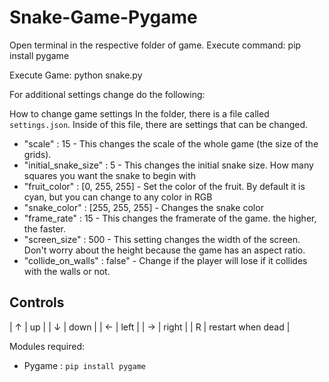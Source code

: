 # Snake-Game-Pygame


Open terminal in the respective folder of game.
Execute command:
    pip install pygame

Execute Game:
    python snake.py

For additional settings change do the following:

How to change game settings
In the folder, there is a file called `settings.json`. Inside of this file, there are settings that can be changed.
- "scale" : 15 - This changes the scale of the whole game (the size of the grids).
- "initial_snake_size" : 5 - This changes the initial snake size. How many squares you want the snake to begin with
- "fruit_color" : [0, 255, 255] - Set the color of the fruit. By default it is cyan, but you can change to any color in RGB
- "snake_color" : [255, 255, 255] - Changes the snake color
- "frame_rate" : 15 - This changes the framerate of the game. the higher, the faster.
- "screen_size" : 500 - This setting changes the width of the screen. Don't worry about the height because the game has an aspect ratio.
- "collide_on_walls" : false" - Change if the player will lose if it collides with the walls or not.

## Controls
| ↑ | up |
| ↓ | down |
| ← | left |
| → | right |
| R | restart when dead |

Modules required:  
 - Pygame : `pip install pygame`
